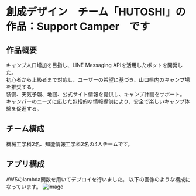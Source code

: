 # 創成デザイン　チーム「HUTOSHI」の作品：Support Camper　です

## 作品概要
キャンプ人口増加を目指し、LINE Messaging APIを活用したボットを開発した。  
初心者から上級者まで対応し、ユーザーの希望に基づき、山口県内のキャンプ場を推奨する。  
装備、天気予報、地図、公式サイト情報を提供し、キャンプ計画をサポート。  
キャンパーのニーズに応じた包括的な情報提供により、安全で楽しいキャンプ体験を促進する。

## チーム構成
機械工学科2名、知能情報工学科2名の4人チームです。

## アプリ構成
AWSのlambda関数を用いてデプロイを行いました。
以下の画像のような構成になっています。
![image](https://github.com/user-attachments/assets/305c3c6a-3ca3-4ff1-b2fa-0a9d1df07338)
